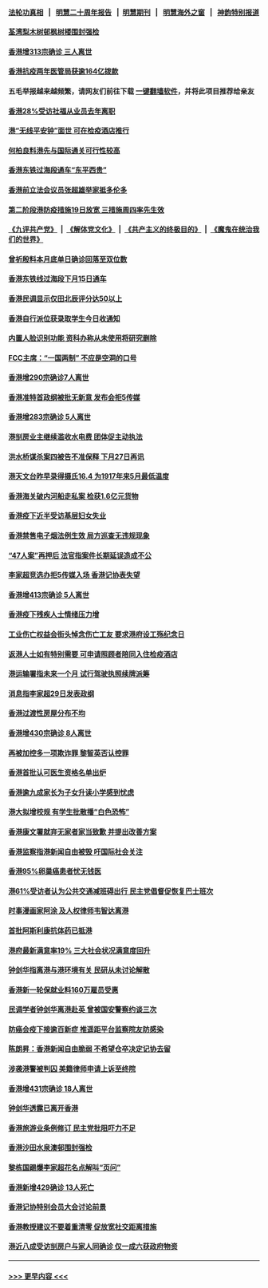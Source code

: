 #### [法轮功真相](https://github.com/gfw-breaker/truth/blob/master/README.md?t=0) &nbsp;&nbsp;|&nbsp;&nbsp; [明慧二十周年报告](https://github.com/gfw-breaker/mh-reports/blob/master/README.md?t=0) &nbsp;&nbsp;|&nbsp;&nbsp;[明慧期刊](https://github.com/gfw-breaker/mh-qikan) &nbsp;&nbsp;|&nbsp;&nbsp; [明慧海外之窗](https://github.com/gfw-breaker/mh-news/blob/master/README.md?t=0) &nbsp;&nbsp;|&nbsp;&nbsp; [神韵特别报道](https://github.com/gfw-breaker/mh-news/blob/master/shenyun.md?t=0)
#### [荃湾梨木树邨枫树楼围封强检](../pages/nsc415/n13727483.md?t=05051701) 
#### [香港增313宗确诊 三人离世](../pages/nsc415/n13727472.md?t=05051701) 
#### [香港抗疫两年医管局获逾164亿拨款](../pages/nsc415/n13727460.md?t=05051701) 
#### 五毛举报越来越频繁，请网友们前往下载 [一键翻墙软件](https://github.com/gfw-breaker/ssr-accounts)，并将此项目推荐给亲友
#### [香港28%受访社福从业员去年离职](../pages/nsc415/n13727450.md?t=05051701) 
#### [港“无线平安钟”面世 可在检疫酒店推行](../pages/nsc415/n13727434.md?t=05051701) 
#### [何柏良料港先与国际通关可行性较高](../pages/nsc415/n13727427.md?t=05051701) 
#### [香港东铁过海段通车“东平西贵”](../pages/nsc415/n13727425.md?t=05051701) 
#### [香港前立法会议员张超雄举家抵多伦多](../pages/nsc415/n13727423.md?t=05051701) 
#### [第二阶段港防疫措施19日放宽 三措施周四率先生效](../pages/nsc415/n13726603.md?t=05051701) 
#### [《九评共产党》](https://github.com/begood0513/9ping.md/blob/master/README.md) &nbsp;|&nbsp; [《解体党文化》](../../../../jtdwh.md/blob/master/README.md)  &nbsp;|&nbsp; [《共产主义的终极目的》](../../../../gczydzjmd.md/blob/master/README.md) &nbsp;|&nbsp; [《魔鬼在统治我们的世界》](../../../../mgztzwmdsj.md/blob/master/README.md) 
#### [曾祈殷料本月底单日确诊回落至双位数](../pages/nsc415/n13726598.md?t=05051701) 
#### [香港东铁线过海段下月15日通车](../pages/nsc415/n13726590.md?t=05051701) 
#### [香港民调显示仅田北辰评分达50以上](../pages/nsc415/n13726584.md?t=05051701) 
#### [香港自行派位获录取学生今日收通知](../pages/nsc415/n13726580.md?t=05051701) 
#### [内置人脸识别功能 资科办称从未使用将研究删除](../pages/nsc415/n13726577.md?t=05051701) 
#### [FCC主席：“一国两制” 不应是空洞的口号](../pages/nsc415/n13726579.md?t=05051701) 
#### [香港增290宗确诊7人离世](../pages/nsc415/n13726562.md?t=05051701) 
#### [香港准特首政纲被批无新意 发布会拒5传媒](../pages/nsc415/n13726002.md?t=05051701) 
#### [香港增283宗确诊 5人离世](../pages/nsc415/n13725862.md?t=05051701) 
#### [港㓥房业主继续滥收水电费 团体促主动执法](../pages/nsc415/n13725858.md?t=05051701) 
#### [洪水桥谋杀案四被告不准保释 下月27日再讯](../pages/nsc415/n13725856.md?t=05051701) 
#### [港天文台昨早录得摄氏16.4 为1917年来5月最低温度](../pages/nsc415/n13725849.md?t=05051701) 
#### [香港海关破内河船走私案 检获1.6亿元货物](../pages/nsc415/n13725843.md?t=05051701) 
#### [香港疫下近半受访基层妇女失业](../pages/nsc415/n13725828.md?t=05051701) 
#### [香港禁售电子烟法例生效 局方巡查无违规现象](../pages/nsc415/n13725840.md?t=05051701) 
#### [“47人案”再押后 法官指案件长期延误造成不公](../pages/nsc415/n13723595.md?t=05051701) 
#### [李家超竞选办拒5传媒入场 香港记协表失望](../pages/nsc415/n13723574.md?t=05051701) 
#### [香港增413宗确诊 5人离世](../pages/nsc415/n13722925.md?t=05051701) 
#### [香港疫下残疾人士情绪压力增](../pages/nsc415/n13722909.md?t=05051701) 
#### [工业伤亡权益会街头悼念伤亡工友 要求港府设工殇纪念日](../pages/nsc415/n13722895.md?t=05051701) 
#### [返港人士如有特别需要 可申请照顾者陪同入住检疫酒店](../pages/nsc415/n13722892.md?t=05051701) 
#### [港运输署指未来一个月 试行驾驶执照续牌派筹](../pages/nsc415/n13722877.md?t=05051701) 
#### [消息指李家超29日发表政纲](../pages/nsc415/n13722884.md?t=05051701) 
#### [香港过渡性房屋分布不均](../pages/nsc415/n13722865.md?t=05051701) 
#### [香港增430宗确诊 8人离世](../pages/nsc415/n13722079.md?t=05051701) 
#### [再被加控多一项欺诈罪 黎智英否认控罪](../pages/nsc415/n13722077.md?t=05051701) 
#### [香港首批认可医生资格名单出炉](../pages/nsc415/n13722070.md?t=05051701) 
#### [香港逾九成家长为子女升读小学感到忧虑](../pages/nsc415/n13722065.md?t=05051701) 
#### [港大拟增校规 有学生批散播“白色恐怖”](../pages/nsc415/n13722064.md?t=05051701) 
#### [香港康文署就弃无家者家当致歉 并提出改善方案](../pages/nsc415/n13722062.md?t=05051701) 
#### [香港监察指港新闻自由被毁 吁国际社会关注](../pages/nsc415/n13721934.md?t=05051701) 
#### [香港95%卵巢癌患者忧无钱医](../pages/nsc415/n13721400.md?t=05051701) 
#### [港61%受访者认为公共交通减班碍出行 民主党倡督促恢复巴士班次](../pages/nsc415/n13721375.md?t=05051701) 
#### [时事漫画家阿涂 及人权律师韦智达离港](../pages/nsc415/n13721394.md?t=05051701) 
#### [首批阿斯利康抗体药已抵港](../pages/nsc415/n13721387.md?t=05051701) 
#### [港府最新满意率19% 三大社会状况满意度回升](../pages/nsc415/n13721388.md?t=05051701) 
#### [钟剑华指离港与港环境有关 民研从未讨论解散](../pages/nsc415/n13721379.md?t=05051701) 
#### [香港新一轮保就业料160万雇员受惠](../pages/nsc415/n13721378.md?t=05051701) 
#### [民调学者钟剑华离港赴英 曾被国安警察约谈三次](../pages/nsc415/n13720696.md?t=05051701) 
#### [防癌会疫下接逾百新症 推遥距平台监察院友防感染](../pages/nsc415/n13720694.md?t=05051701) 
#### [陈朗昇：香港新闻自由脆弱 不希望仓卒决定记协去留](../pages/nsc415/n13720692.md?t=05051701) 
#### [涉袭港警被判囚 美籍律师申请上诉至终院](../pages/nsc415/n13720688.md?t=05051701) 
#### [香港增431宗确诊 18人离世](../pages/nsc415/n13720683.md?t=05051701) 
#### [钟剑华透露已离开香港](../pages/nsc415/n13720667.md?t=05051701) 
#### [香港旅游业条例修订 民主党批阻吓力不足](../pages/nsc415/n13720678.md?t=05051701) 
#### [香港沙田水泉澳邨围封强检](../pages/nsc415/n13719806.md?t=05051701) 
#### [黎栋国踢爆李家超花名点解叫“页问”](../pages/nsc415/n13719652.md?t=05051701) 
#### [香港新增429确诊 13人死亡](../pages/nsc415/n13719786.md?t=05051701) 
#### [香港记协特别会员大会讨论前景](../pages/nsc415/n13719771.md?t=05051701) 
#### [香港教授建议不要着重清零 促放宽社交距离措施](../pages/nsc415/n13719743.md?t=05051701) 
#### [港近八成受访㓥房户与家人同确诊 仅一成六获政府物资](../pages/nsc415/n13719733.md?t=05051701) 

----
#### [ >>> 更早内容 <<< ](../indexes/nsc415-earlier.md)
